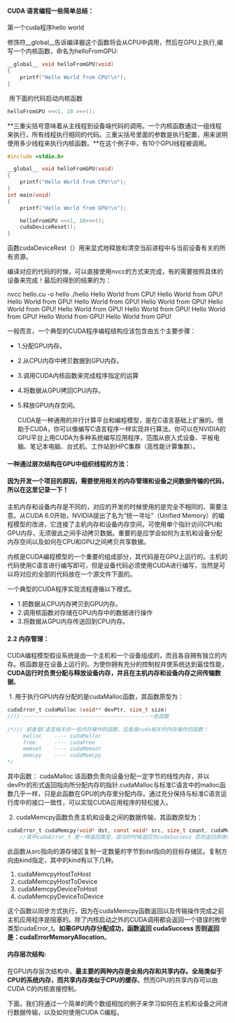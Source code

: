 #### **CUDA 语言编程一些简单总结：**

第一个cuda程序hello world 

​		修饰符__global__告诉编译器这个函数将会从CPU中调用，然后在GPU上执行,编写一个内核函数，命名为helloFromGPU:

```c
__global__ void helloFromGPU(void)
{
    printf("Hello World from CPU!\n");
}
```

​	用下面的代码启动内核函数

```c
helloFromGPU <<<1, 10 >>>();
```

​	**三重尖括号意味着从主线程到设备端代码的调用。一个内核函数通过一组线程来执行，所有线程执行相同的代码。三重尖括号里面的参数是执行配置，用来说明使用多少线程来执行内核函数。**在这个例子中，有10个GPU线程被调用。

```c
#include <stdio.h>

__global__ void helloFromGPU(void)
{
    printf("Hello World from CPU!\n");
}
int main(void)
{
    printf("Hello World from GPU!\n");

    helloFromGPU <<<1, 10>>>();
    cudaDeviceReset();
}
```

​	函数cudaDeviceRest（）用来显式地释放和清空当前进程中与当前设备有关的所有资源。

编译对应的代码的时候，可以直接使用nvcc的方式来完成，有的需要按照具体的设备来完成！最后的得到的结果的为：

 nvcc hello.cu -o hello
 ./hello 
Hello World from CPU!
Hello World from GPU!
Hello World from GPU!
Hello World from GPU!
Hello World from GPU!
Hello World from GPU!
Hello World from GPU!
Hello World from GPU!
Hello World from GPU!
Hello World from GPU!
Hello World from GPU!

一般而言，一个典型的CUDA程序编程结构应该包含由五个主要步骤：

- 1.分配GPU内存。
- 2.从CPU内存中拷贝数据到GPU内存。
- 3.调用CUDA内核函数来完成程序指定的运算
- 4.将数据从GPU拷回CPU内存。
- 5.释放GPU内存空间。

   CUDA是一种通用的并行计算平台和编程模型，是在C语言基础上扩展的。借助于CUDA，你可以像编写C语言程序一样实现并行算法。你可以在NVIDIA的GPU平台上用CUDA为多种系统编写应用程序，范围从嵌入式设备、平板电脑、笔记本电脑、台式机、工作站到HPC集群（高性能计算集群）。





#### 一种通过层次结构在GPU中组织线程的方法：

#### 	 因为开发一个项目的原因，需要使用相关的内存管理和设备之间数据传输的代码，所以在这里记录一下！

​	主机内存和设备内存是不同的，对应的开发的时候使用的是完全不相同的、需要注意。从CUDA 6.0开始，NVIDIA提出了名为“统一寻址”（Unified Memory）的编程模型的改进，它连接了主机内存和设备内存空间，可使用单个指针访问CPU和GPU内存，无须彼此之间手动拷贝数据。重要的是应学会如何为主机和设备分配内存空间以及如何在CPU和GPU之间拷贝共享数据。

​	内核是CUDA编程模型的一个重要的组成部分，其代码是在GPU上运行的。主机的代码使用C语言进行编写即可，但是设备代码必须使用CUDA进行编写，当然是可以将对应的全部的代码放在一个源文件下面的。

一个典型的CUDA程序实现流程遵循以下模式。

- 1.把数据从CPU内存拷贝到GPU内存。
- 2.调用核函数对存储在GPU内存中的数据进行操作
-  3.将数据从GPU内存传送回到CPU内存。

#### 2.2 内存管理：

​	CUDA编程模型假设系统是由一个主机和一个设备组成的，而且各自拥有独立的内存。核函数是在设备上运行的。为使你拥有充分的控制权并使系统达到最佳性能，**CUDA运行时负责分配与释放设备内存，并且在主机内存和设备内存之间传输数据**。

​	1. 用于执行GPU内存分配的是cudaMalloc函数，其函数原型为：

```c
cudaError_t cudaMalloc (void** devPtr, size_t size)
////-----------------------------------------一些函数
    
/*/// 前者是C语言相关的一些内存操作的函数，后者是cuda相关的内存操作的函数！
     malloc    ---- cudaMalloc
     free      ---- cudaFree
     memset    ---- cudaMemset
     memcpy    ---- cudaMemcpy
*/    
```

  其中函数： cudaMalloc 该函数负责向设备分配一定字节的线性内存，并以devPtr的形式返回指向所分配内存的指针.cudaMalloc与标准C语言中的malloc函数几乎一样，只是此函数在GPU的内存里分配内存。通过充分保持与标准C语言运行库中的接口一致性，可以实现CUDA应用程序的轻松接入。

​	2. cudaMemcpy函数负责主机和设备之间的数据传输，其函数原型为：

```c
cudaError_t cudaMemcpy(void* dst, const void* src, size_t count, cudaMemcpyKind kind)
    //其中cudaError_t 是一种返回类型，成功的时候返回为cudaSuccess 否则返回具体情况的错误信息！
```

​	此函数从src指向的源存储区复制一定数量的字节到dst指向的目标存储区。复制方向由kind指定，其中的kind有以下几种。

1. cudaMemcpyHostToHost
2. cudaMemcpyHostToDevice
3. cudaMemcpyDeviceToHost
4. cudaMemcpyDeviceToDevice

​     这个函数以同步方式执行，因为在cudaMemcpy函数返回以及传输操作完成之前主机应用程序是阻塞的。除了内核启动之外的CUDA调用都会返回一个错误的枚举类型cudaError_t。**如果GPU内存分配成功，函数返回 cudaSuccess 否则返回是：cudaErrorMemoryAllocation**。



#### 内存层次结构:

​	在GPU内存层次结构中，**最主要的两种内存是全局内存和共享内存。全局类似于CPU的系统内存，而共享内存类似于CPU的缓存**。然而GPU的共享内存可以由CUDA C的内核直接控制。



下面，我们将通过一个简单的两个数组相加的例子来学习如何在主机和设备之间进行数据传输，以及如何使用CUDA C编程。